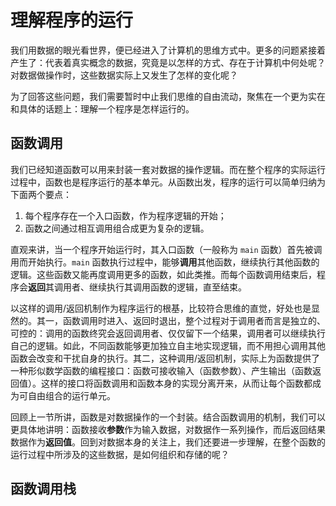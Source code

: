 # 理解程序的运行

<!-- 在进一步讨论数据的位置和数据传递之前，我们需要更加深入地理解程序是如何运行的。我们将看到，程序运行的基本单元是**函数**，函数的数据在**调用栈**上进行存储和传递。 -->
我们用数据的眼光看世界，便已经进入了计算机的思维方式中。更多的问题紧接着产生了：代表着真实概念的数据，究竟是以怎样的方式、存在于计算机中何处呢？对数据做操作时，这些数据实际上又发生了怎样的变化呢？

为了回答这些问题，我们需要暂时中止我们思维的自由流动，聚焦在一个更为实在和具体的话题上：理解一个程序是怎样运行的。

## 函数调用

我们已经知道函数可以用来封装一套对数据的操作逻辑。而在整个程序的实际运行过程中，函数也是程序运行的基本单元。从函数出发，程序的运行可以简单归纳为下面两个要点：

1. 每个程序存在一个入口函数，作为程序逻辑的开始；
2. 函数之间通过相互调用组合成更为复杂的逻辑。

直观来讲，当一个程序开始运行时，其入口函数（一般称为 `main` 函数）首先被调用而开始执行。`main` 函数执行过程中，能够**调用**其他函数，继续执行其他函数的逻辑。这些函数又能再度调用更多的函数，如此类推。而每个函数调用结束后，程序会**返回**其调用者、继续执行其调用函数的逻辑，直至结束。

以这样的调用/返回机制作为程序运行的根基，比较符合思维的直觉，好处也是显然的。其一，函数调用时进入、返回时退出，整个过程对于调用者而言是独立的、可控的：调用的函数终究会返回调用者、仅仅留下一个结果，调用者可以继续执行自己的逻辑。如此，不同函数能够更加独立自主地实现逻辑，而不用担心调用其他函数会改变和干扰自身的执行。其二，这种调用/返回机制，实际上为函数提供了一种形似数学函数的编程接口：函数可接收输入（函数参数）、产生输出（函数返回值）。这样的接口将函数调用和函数本身的实现分离开来，从而让每个函数都成为可自由组合的运行单元。

回顾上一节所讲，函数是对数据操作的一个封装。结合函数调用的机制，我们可以更具体地讲明：函数接收**参数**作为输入数据，对数据作一系列操作，而后返回结果数据作为**返回值**。回到对数据本身的关注上，我们还要进一步理解，在整个函数的运行过程中所涉及的这些数据，是如何组织和存储的呢？

## 函数调用栈
